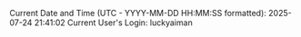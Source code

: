 Current Date and Time (UTC - YYYY-MM-DD HH:MM:SS formatted): 2025-07-24 21:41:02
Current User's Login: luckyaiman
